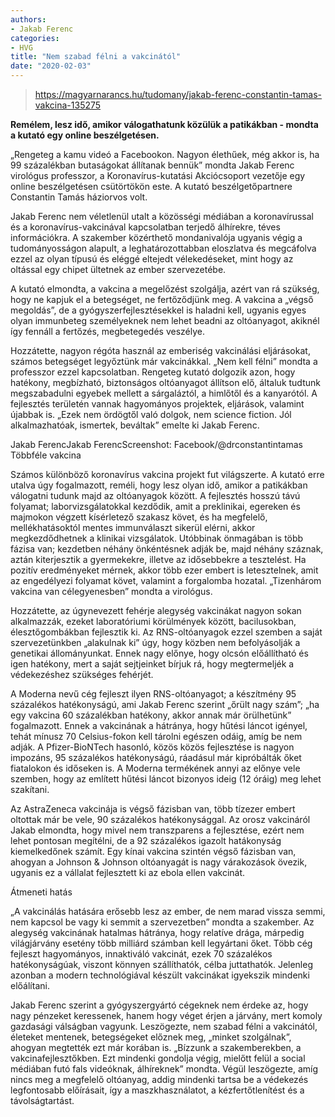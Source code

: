 ```yaml
---
authors:
- Jakab Ferenc
categories:
- HVG
title: "Nem szabad félni a vakcinától"
date: "2020-02-03"
---
```


> https://magyarnarancs.hu/tudomany/jakab-ferenc-constantin-tamas-vakcina-135275

**Remélem, lesz idő, amikor válogathatunk közülük a patikákban - mondta a kutató egy online beszélgetésen.**


„Rengeteg a kamu videó a Facebookon. Nagyon élethűek, még akkor is, ha 99 százalékban butaságokat állítanak bennük”  mondta Jakab Ferenc virológus professzor, a Koronavírus-kutatási Akciócsoport vezetője egy online beszélgetésen csütörtökön este. A kutató beszélgetőpartnere Constantin Tamás háziorvos volt.

Jakab Ferenc nem véletlenül utalt a közösségi médiában a koronavírussal és a koronavírus-vakcinával kapcsolatban terjedő álhírekre, téves információkra. A szakember közérthető mondanivalója ugyanis végig a tudományosságon alapult, a leghatározottabban eloszlatva és megcáfolva ezzel az olyan típusú és eléggé eltejedt vélekedéseket, mint hogy az oltással egy chipet ültetnek az ember szervezetébe.

A kutató elmondta, a vakcina a megelőzést szolgálja, azért van rá szükség, hogy ne kapjuk el a betegséget, ne fertőződjünk meg. A vakcina a „végső megoldás”, de a gyógyszerfejlesztésekkel is haladni kell, ugyanis egyes olyan immunbeteg személyeknek nem lehet beadni az oltóanyagot, akiknél így fennáll a fertőzés, megbetegedés veszélye.

Hozzátette, nagyon régóta használ az emberiség vakcinálási eljárásokat, számos betegséget legyőztünk már vakcinákkal. „Nem kell félni”  mondta a professzor ezzel kapcsolatban. Rengeteg kutató dolgozik azon, hogy hatékony, megbízható, biztonságos oltóanyagot állítson elő, általuk tudtunk megszabadulni egyebek mellett a sárgaláztól, a himlőtől és a kanyarótól. A fejlesztés területén vannak hagyományos projektek, eljárások, valamint újabbak is. „Ezek nem ördögtől való dolgok, nem science fiction. Jól alkalmazhatóak, ismertek, beváltak”  emelte ki Jakab Ferenc.

Jakab FerencJakab FerencScreenshot: Facebook/@drconstantintamas
Többféle vakcina

Számos különböző koronavírus vakcina projekt fut világszerte. A kutató erre utalva úgy fogalmazott, reméli, hogy lesz olyan idő, amikor a patikákban válogatni tudunk majd az oltóanyagok között. A fejlesztés hosszú távú folyamat; laborvizsgálatokkal kezdődik, amit a preklinikai, egereken és majmokon végzett kísérletező szakasz követ, és ha megfelelő, mellékhatásoktól mentes immunválaszt sikerül elérni, akkor megkezdődhetnek a klinikai vizsgálatok. Utóbbinak önmagában is több fázisa van; kezdetben néhány önkéntésnek adják be, majd néhány száznak, aztán kiterjesztik a gyermekekre, illetve az idősebbekre a tesztelést. Ha pozitív eredményeket mérnek, akkor több ezer embert is letesztelnek, amit az engedélyezi folyamat követ, valamint a forgalomba hozatal. „Tizenhárom vakcina van célegyenesben”  mondta a virológus.

Hozzátette, az úgynevezett fehérje alegység vakcinákat nagyon sokan alkalmazzák, ezeket laboratóriumi körülmények között, bacilusokban, élesztőgombákban fejlesztik ki. Az RNS-oltóanyagok ezzel szemben a saját szervezetünkben „alakulnak ki” úgy, hogy közben nem befolyásolják a genetikai állományunkat. Ennek nagy előnye, hogy olcsón előállítható és igen hatékony, mert a saját sejtjeinket bírjuk rá, hogy megtermeljék a védekezéshez szükséges fehérjét.

A Moderna nevű cég fejleszt ilyen RNS-oltóanyagot; a készítmény 95 százalékos hatékonyságú, ami Jakab Ferenc szerint „őrült nagy szám”; „ha egy vakcina 60 százalékban hatékony, akkor annak már örülhetünk”  fogalmazott. Ennek a vakcinának a hátránya, hogy hűtési láncot igényel, tehát mínusz 70 Celsius-fokon kell tárolni egészen odáig, amíg be nem adják. A Pfizer-BioNTech hasonló, közös közös fejlesztése is nagyon impozáns, 95 százalékos hatékonyságú, ráadásul már kipróbálták őket fiatalokon és időseken is. A Moderna termékének annyi az előnye vele szemben, hogy az említett hűtési láncot bizonyos ideig (12 óráig) meg lehet szakítani.

Az AstraZeneca vakcinája is végső fázisban van, több tízezer embert oltottak már be vele, 90 százalékos hatékonysággal. Az orosz vakcináról Jakab elmondta, hogy mivel nem transzparens a fejlesztése, ezért nem lehet pontosan megítélni, de a 92 százalékos igazolt hatákonyság kiemelkedőnek számít. Egy kínai vakcina szintén végső fázisban van, ahogyan a Johnson & Johnson oltóanyagát is nagy várakozások övezik, ugyanis ez a vállalat fejlesztett ki az ebola ellen vakcinát.

Átmeneti hatás

„A vakcinálás hatására erősebb lesz az ember, de nem marad vissza semmi, nem kapcsol be vagy ki semmit a szervezetben”  mondta a szakember. Az alegység vakcinának hatalmas hátránya, hogy relatíve drága, márpedig világjárvány esetény több milliárd számban kell legyártani őket. Több cég fejleszt hagyományos, innaktiváló vakcinát, ezek 70 százalékos hatékonyságúak, viszont könnyen szállíthatók, célba juttathatók. Jelenleg azonban a modern technológiával készült vakcinákat igyekszik mindenki előálítani.

Jakab Ferenc szerint a gyógyszergyártó cégeknek nem érdeke az, hogy nagy pénzeket keressenek, hanem hogy véget érjen a járvány, mert komoly gazdasági válságban vagyunk. Leszögezte, nem szabad félni a vakcinától, életeket mentenek, betegségeket előznek meg, „minket szolgálnak”, ahogyan megtették ezt már korában is. „Bízzunk a szakemberekben, a vakcinafejlesztőkben. Ezt mindenki gondolja végig, mielőtt felül a social médiában futó fals videóknak, álhíreknek”  mondta. Végül leszögezte, amíg nincs meg a megfelelő oltóanyag, addig mindenki tartsa be a védekezés legfontosabb előírásait, így a maszkhasználatot, a kézfertőtlenítést és a távolságtartást.
